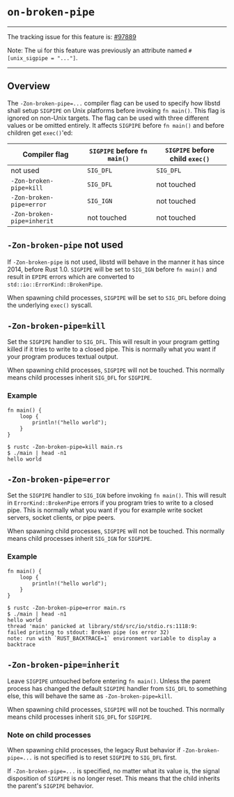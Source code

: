 # `on-broken-pipe`

--------------------

The tracking issue for this feature is: [#97889]

Note: The ui for this feature was previously an attribute named `#[unix_sigpipe = "..."]`.

[#97889]: https://github.com/rust-lang/rust/issues/97889

---


## Overview

The `-Zon-broken-pipe=...` compiler flag can be used to specify how libstd shall setup `SIGPIPE` on Unix platforms before invoking `fn main()`. This flag is ignored on non-Unix targets. The flag can be used with three different values or be omitted entirely. It affects `SIGPIPE` before `fn main()` and before children get `exec()`'ed:

| Compiler flag              | `SIGPIPE` before `fn main()` | `SIGPIPE` before child `exec()` |
|----------------------------|------------------------------|---------------------------------|
| not used                   | `SIG_DFL`                    | `SIG_DFL`                       |
| `-Zon-broken-pipe=kill`    | `SIG_DFL`                    | not touched                     |
| `-Zon-broken-pipe=error`   | `SIG_IGN`                    | not touched                     |
| `-Zon-broken-pipe=inherit` | not touched                  | not touched                     |


## `-Zon-broken-pipe` not used

If `-Zon-broken-pipe` is not used, libstd will behave in the manner it has since 2014, before Rust 1.0. `SIGPIPE` will be set to `SIG_IGN` before `fn main()` and result in `EPIPE` errors which are converted to `std::io::ErrorKind::BrokenPipe`.

When spawning child processes, `SIGPIPE` will be set to `SIG_DFL` before doing the underlying `exec()` syscall.


## `-Zon-broken-pipe=kill`

Set the `SIGPIPE` handler to `SIG_DFL`. This will result in your program getting killed if it tries to write to a closed pipe. This is normally what you want if your program produces textual output.

When spawning child processes, `SIGPIPE` will not be touched. This normally means child processes inherit `SIG_DFL` for `SIGPIPE`.

### Example

```rust,no_run
fn main() {
    loop {
        println!("hello world");
    }
}
```

```console
$ rustc -Zon-broken-pipe=kill main.rs
$ ./main | head -n1
hello world
```

## `-Zon-broken-pipe=error`

Set the `SIGPIPE` handler to `SIG_IGN` before invoking `fn main()`. This will result in `ErrorKind::BrokenPipe` errors if you program tries to write to a closed pipe. This is normally what you want if you for example write socket servers, socket clients, or pipe peers.

When spawning child processes, `SIGPIPE` will not be touched. This normally means child processes inherit `SIG_IGN` for `SIGPIPE`.

### Example

```rust,no_run
fn main() {
    loop {
        println!("hello world");
    }
}
```

```console
$ rustc -Zon-broken-pipe=error main.rs
$ ./main | head -n1
hello world
thread 'main' panicked at library/std/src/io/stdio.rs:1118:9:
failed printing to stdout: Broken pipe (os error 32)
note: run with `RUST_BACKTRACE=1` environment variable to display a backtrace
```

## `-Zon-broken-pipe=inherit`

Leave `SIGPIPE` untouched before entering `fn main()`. Unless the parent process has changed the default `SIGPIPE` handler from `SIG_DFL` to something else, this will behave the same as `-Zon-broken-pipe=kill`.

When spawning child processes, `SIGPIPE` will not be touched. This normally means child processes inherit `SIG_DFL` for `SIGPIPE`.

### Note on child processes

When spawning child processes, the legacy Rust behavior if `-Zon-broken-pipe=...` is not specified is to reset `SIGPIPE` to `SIG_DFL` first.

If `-Zon-broken-pipe=...` is specified, no matter what its value is, the signal disposition of `SIGPIPE` is no longer reset. This means that the child inherits the parent's `SIGPIPE` behavior.
